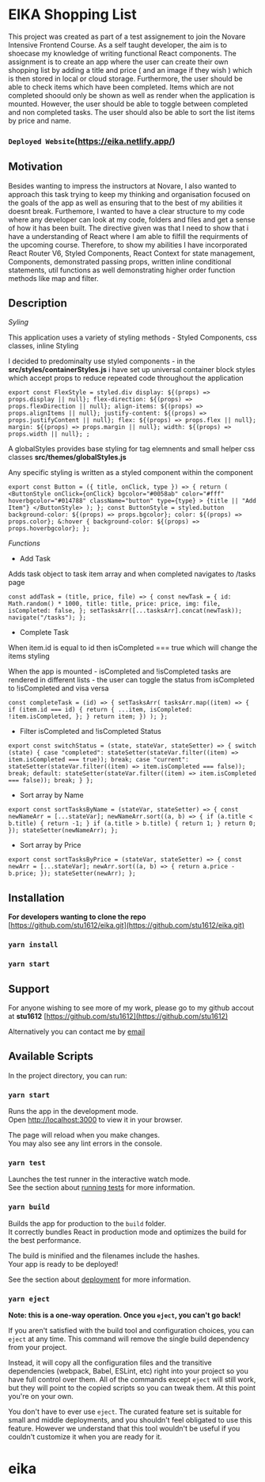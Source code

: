# EIKA Shopping List

This project was created as part of a test assignement to join the Novare Intensive Frontend Course.  As a self taught developer, the aim is to shoecase my knowledge of writing functional React components.  The assignment is to create an app where the user can create their own shopping list by adding a title and price ( and an image if they wish ) which is then stored in local or cloud storage.  Furthermore, the user should be able to check items which have been completed.  Items which are not completed shoould only be shown as well as render when the application is mounted.  However, the user should be able to toggle between completed and non completed tasks.  The user should also be able to sort the list items by price and name.

### `Deployed Website`(https://eika.netlify.app/)

## Motivation

Besides wanting to impress the instructors at Novare, I also wanted to approach this task trying to keep my thinking and organisation focused on the goals of the app as well as ensuring that to the best of my abilities it doesnt break.  Furthemore, I wanted to have a clear structure to my code where any developer can look at my code, folders and files and get a sense of how it has been built.  The directive given was that I need to show that i have a understanding of React where I am able to filfill the requirments of the upcoming course.  Therefore, to show my abilities I have incorporated React Router V6, Styled Components, React Context for state management, Components, demonstrated passing props, written inline conditional statements, util functions as well demonstrating higher order function methods like map and filter.

## Description

*Syling*

This application uses a variety of styling methods - Styled Components, css classes, inline Styling

I decided to predominalty use styled components - in the **src/styles/containerStyles.js** i have set up universal container block styles which accept props to reduce repeated code throughout the application

`export const FlexStyle = styled.div
  display: ${(props) => props.display || null};
  flex-direction: ${(props) => props.flexDirection || null};
  align-items: ${(props) => props.alignItems || null};
  justify-content: ${(props) => props.justifyContent || null};
  flex: ${(props) => props.flex || null};
  margin: ${(props) => props.margin || null};
  width: ${(props) => props.width || null};
;
`

A globalStyles provides base styling for tag elemnents and small helper css classes **src/themes/globalStyles.js**

Any specific styling is written as a styled component within the component

`export const Button = ({ title, onClick, type }) => {
  return (
    <ButtonStyle
      onClick={onClick}
      bgcolor="#0058ab"
      color="#fff"
      hoverbgcolor="#014788"
      className="button"
      type={type}
    >
      {title || "Add Item"}
    </ButtonStyle>
  );
};
const ButtonStyle = styled.button
  background-color: ${(props) => props.bgcolor};
  color: ${(props) => props.color};
  &:hover {
    background-color: ${(props) => props.hoverbgcolor};
  };
`

*Functions*

- Add Task

Adds task object to task item array and when completed navigates to /tasks page

`const addTask = (title, price, file) => {
    const newTask = {
      id: Math.random() * 1000,
      title: title,
      price: price,
      img: file,
      isCompleted: false,
    };
    setTasksArr([...tasksArr].concat(newTask));
    navigate("/tasks");
  };`
  
- Complete Task 

When item.id is equal to id then isCompleted === true which will change the items styling

When the app is mounted - isCompleted and !isCompleted tasks are rendered in different lists - the user can toggle the status from isCompleted to !isCompleted and visa versa

`const completeTask = (id) => {
    setTasksArr(
      tasksArr.map((item) => {
        if (item.id === id) {
          return {
            ...item,
            isCompleted: !item.isCompleted,
          };
        }
        return item;
      })
    );
  };
  `
  
- Filter isCompleted and !isCompleted Status 

`export const switchStatus = (state, stateVar, stateSetter) => {
  switch (state) {
    case "completed":
      stateSetter(stateVar.filter((item) => item.isCompleted === true));
      break;
    case "current":
      stateSetter(stateVar.filter((item) => item.isCompleted === false));
      break;
    default:
      stateSetter(stateVar.filter((item) => item.isCompleted === false));
      break;
  }
};
`
- Sort array by Name

`export const sortTasksByName = (stateVar, stateSetter) => {
  const newNameArr = [...stateVar];
  newNameArr.sort((a, b) => {
    if (a.title < b.title) {
      return -1;
    }
    if (a.title > b.title) {
      return 1;
    }
    return 0;
  });
  stateSetter(newNameArr);
};
`

- Sort array by Price

`export const sortTasksByPrice = (stateVar, stateSetter) => {
  const newArr = [...stateVar];
  newArr.sort((a, b) => {
    return a.price - b.price;
  });
  stateSetter(newArr);
};
`


## Installation
**For developers wanting to clone the repo** [https://github.com/stu1612/eika.git](https://github.com/stu1612/eika.git)
### `yarn install`
### `yarn start`

## Support

For anyone wishing to see more of my work, please go to my github accout at **stu1612** [https://github.com/stu1612](https://github.com/stu1612)

Alternatively you can contact me by [email](stu.bolderson@aol.com)

## Available Scripts

In the project directory, you can run:

### `yarn start`

Runs the app in the development mode.\
Open [http://localhost:3000](http://localhost:3000) to view it in your browser.

The page will reload when you make changes.\
You may also see any lint errors in the console.

### `yarn test`

Launches the test runner in the interactive watch mode.\
See the section about [running tests](https://facebook.github.io/create-react-app/docs/running-tests) for more information.

### `yarn build`

Builds the app for production to the `build` folder.\
It correctly bundles React in production mode and optimizes the build for the best performance.

The build is minified and the filenames include the hashes.\
Your app is ready to be deployed!

See the section about [deployment](https://facebook.github.io/create-react-app/docs/deployment) for more information.

### `yarn eject`

**Note: this is a one-way operation. Once you `eject`, you can't go back!**

If you aren't satisfied with the build tool and configuration choices, you can `eject` at any time. This command will remove the single build dependency from your project.

Instead, it will copy all the configuration files and the transitive dependencies (webpack, Babel, ESLint, etc) right into your project so you have full control over them. All of the commands except `eject` will still work, but they will point to the copied scripts so you can tweak them. At this point you're on your own.

You don't have to ever use `eject`. The curated feature set is suitable for small and middle deployments, and you shouldn't feel obligated to use this feature. However we understand that this tool wouldn't be useful if you couldn't customize it when you are ready for it.

# eika
